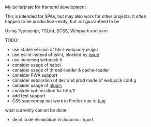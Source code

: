 My boilerplate for frontend development

This is intended for SPAs, but may also work for other projects. It often happen to be  production-ready, but not guaranteed to be

Using Typescript, TSLint, SCSS, Webpack and yarn

TODO:
- use stable version of html-webpack-plugin
- use eslint instead of tslint, blocked by [issue](https://github.com/Realytics/fork-ts-checker-webpack-plugin/issues/203)
- use incoming webpack 5
- consider usage of babel
- consider usage of thread-loader & cache-loader
- consider PWA support
- consider separation of dev and prod mode of webpack config
- consider usage of  [plugin](https://github.com/DanielSchaffer/webpack-babel-multi-target-plugin)
- consider optimization for http/2
- add test support
- CSS sourcemap not work in Firefox due to [bug](https://github.com/mozilla/source-map/issues/275)

what currently cannot be done:
- dead code elimination in dynamic import
